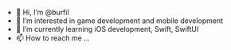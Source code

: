 - 👋 Hi, I’m @burfil
- 👀 I’m interested in game development and mobile development
- 🌱 I’m currently learning iOS development, Swift, SwiftUI
- 📫 How to reach me ...

<!---
burfil/burfil is a ✨ special ✨ repository because its `README.md` (this file) appears on your GitHub profile.
You can click the Preview link to take a look at your changes.
--->
